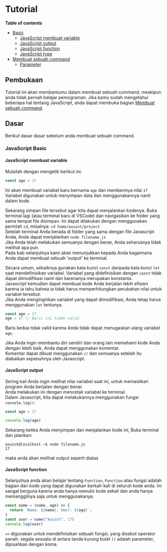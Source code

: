 # Tutorial

**Table of contents**
- [Basic](#Basic)
  - [JavaScript membuat variable](#JavaScript-variable)
  - [JavaScript output](#show-output)
  - [JavaScript function](#JavaScript-function)
  - [JavaScript type](#JavaScript-type)
- [Membuat sebuah command](#create-a-command)
  - [Parameter](#parameter)

## Pembukaan
Tutorial ini akan membantumu dalam membuat sebuah command, meskipun anda tidak pernah belajar pemograman.
Jika kamu sudah mengetahui beberapa hal tentang JavaScript, anda dapat membuka bagian [Membuat sebuah command](#create-a-command).

## Dasar
Berikut dasar dasar sebelum anda membuat sebuah command.

### JavaScript Basic
#### JavaScript membuat variable

Mulailah dengan mengetik berikut ini:

``` js
const age = 17
```

Ini akan membuat variabel baru bernama `age` dan memberinya nilai `17`  
Variabel digunakan untuk menyimpan data dan menggunakannya nanti dalam kode.

Sekarang simpan file tersebut agar kita dapat menjalankan kodenya. Buka terminal lagi (atau terminal baru di VSCode) dan navigasikan ke folder yang sama tempat file disimpan. Ini dapat dilakukan dengan menggunakan perintah `cd`, misalnya: `cd home/axuint/project`  
Setelah terminal Anda berada di folder yang sama dengan file Javascript Anda, Anda dapat menjalankan `node filename.js`  
Jika Anda telah melakukan semuanya dengan benar, Anda seharusnya tidak melihat apa pun.  
Pada bab selanjutnya kami akan menunjukkan kepada Anda bagaimana Anda dapat membuat sebuah 'output' ke terminal.

Secara umum, sebaiknya gunakan kata kunci `const` daripada kata kunci `let` saat mendefinisikan variabel. Variabel yang didefinisikan dengan `const` tidak dapat dimodifikasi nanti dan karenanya merupakan konstanta.  
Javascript kemudian dapat membuat kode Anda berjalan lebih efisien karena ia tahu bahwa ia tidak harus memperhitungkan perubahan nilai untuk variabel tersebut.  
Jika Anda menginginkan variabel yang dapat dimodifikasi, Anda tetap harus menggunakan `let` tentunya.

``` js
const age = 17
age = 17 // Baris ini tidak valid.
```

Baris kedua tidak valid karena Anda tidak dapat menugaskan ulang variabel `age`.

Jika Anda ingin membantu diri sendiri dan orang lain memahami kode Anda dengan lebih baik, Anda dapat menggunakan komentar.  
Komentar dapat dibuat menggunakan `//` dan semuanya setelah itu diabaikan sepenuhnya oleh Javascript.

#### JavaScript output

Sering kali Anda ingin melihat nilai variabel saat ini, untuk memastikan program Anda berjalan dengan benar.  
Anda melakukan ini dengan mencetak variabel ke terminal.  
Dalam Javascript, kita dapat melakukannya menggunakan fungsi `console.log()`.  

``` js
const age = 17

console.log(age)
```

Sekarang ketika Anda menyimpan dan menjalankan kode ini, Buka terminal dan jalankan:

``` console
axuint@localhost ~$ node filename.js
17
```

maka anda akan melihat output seperti diatas

#### JavaScript function

Selanjutnya anda akan belajar tentang `Function`, `Function` atau fungsi adalah bagian dari kode yang dapat digunakan berkali-kali di seluruh kode anda.
Ini sangat berguna karena anda hanya menulis kode sekali dan anda hanya memanggilnya saja untuk menggunakanya.

``` js
const name = (name, age) => {
  return `Nama: ${name}, Umur: ${age}`;
}
const user = name("Axuint", 17)
console.log(user)
```

`=>` digunakan untuk mendefinisikan sebuah fungsi, yang disebut operator panah.
segala sesuatu di antara tanda kurung bulat `()` adalah parameter, dipisahkan dengan koma.
